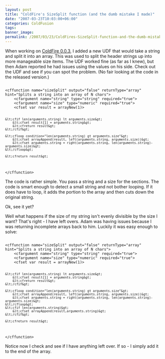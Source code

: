 ```yaml
---
layout: post
title: "ColdFire's SizeSplit function (and the dumb mistake I made)"
date: "2007-03-23T10:03:00+06:00"
categories: ColdFusion 
tags: 
banner_image: 
permalink: /2007/03/23/ColdFires-SizeSplit-function-and-the-dumb-mistake-I-made
---
```


When working on <a href="http://coldfire.riaforge.org">ColdFire 0.0.3</a>, I added a new UDF that would take a string and split it into an array. This was used to split the header strings up into more manageable size items. The UDF worked fine (as far as I knew), but then Adam reported he had issues using the values on his side. Check out the UDF and see if you can spot the problem. (No fair looking at the code in the released version.)
<!--more-->
<code>
&lt;cffunction name="sizeSplit" output="false" returnType="array" hint="Splits a string into an array of N chars"&gt;
	&lt;cfargument name="string" type="string" required="true"&gt;
	&lt;cfargument name="size" type="numeric" required="true"&gt;
	&lt;cfset var result = arrayNew(1)&gt;
	
	&lt;cfif len(arguments.string) lt arguments.size&gt;
		&lt;cfset result[1] = arguments.string&gt;
		&lt;cfreturn result&gt;
	&lt;/cfif&gt;

	&lt;cfloop condition="len(arguments.string) gt arguments.size"&gt;
		&lt;cfset arrayAppend(result, left(arguments.string, arguments.size))&gt;
		&lt;cfset arguments.string = right(arguments.string, len(arguments.string)-arguments.size)&gt;
	&lt;/cfloop&gt;

	&lt;cfreturn result&gt;	
&lt;/cffunction&gt;
</code>

The code is rather simple. You pass a string and a size for the sections. The code is smart enough to detect a small string and not bother looping. If it does have to loop, it adds the portion to the array and then cuts down the original string.

Ok, see it yet? 

Well what happens if the size of my string isn't evenly divisible by the size I want? That's right - I have left overs. Adam was having issues because I was returning incomplete arrays back to him. Luckily it was easy enough to solve: 

<code>
&lt;cffunction name="sizeSplit" output="false" returnType="array" hint="Splits a string into an array of N chars"&gt;
	&lt;cfargument name="string" type="string" required="true"&gt;
	&lt;cfargument name="size" type="numeric" required="true"&gt;
	&lt;cfset var result = arrayNew(1)&gt;
	
	&lt;cfif len(arguments.string) lt arguments.size&gt;
		&lt;cfset result[1] = arguments.string&gt;
		&lt;cfreturn result&gt;
	&lt;/cfif&gt;

	&lt;cfloop condition="len(arguments.string) gt arguments.size"&gt;
		&lt;cfset arrayAppend(result, left(arguments.string, arguments.size))&gt;
		&lt;cfset arguments.string = right(arguments.string, len(arguments.string)-arguments.size)&gt;
	&lt;/cfloop&gt;
	&lt;cfif len(arguments.string)&gt;
		&lt;cfset arrayAppend(result,arguments.string)&gt;
	&lt;/cfif&gt;

	&lt;cfreturn result&gt;	
&lt;/cffunction&gt;
</code>

Notice now I check and see if I have anything left over. If so - I simply add it to the end of the array.